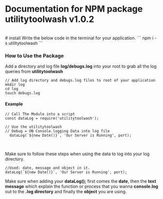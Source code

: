 # Documentation for NPM package utilitytoolwash v1.0.2

<br>
# install
Write the below code in the terminal for your application.
```
npm i -s utilitytoolwash
```




### How to Use the Package

Add a directory and log file **log/debugs.log** into your root to grab all the log queries from **utilitytoolwash**

```
// Add log directory and debugs.log files to root of your application
mkdir log
cd log
touch debugs.log
```

#### Example
```
// Call The Module into a script
const dataLog = require('utilitytoolwash');

// Use the utilitytoolwash
// Debug = ON Console.logging Data into log file
  dataLog(`${new Date()}`, 'Our Server is Running', port);
```
<br>

Make sure to follow these steps when using the data to log into your log directory.

```
//Used: date, message and object in it.
dataLog(`${new Date()}`, 'Our Server is Running', port);
```
Make sure when adding your **dataLog();** first comes the **date**, then the **text message** which explain the function or process that you wanna **console.log** out to the **.log directory** and finally the **object** you are using.
